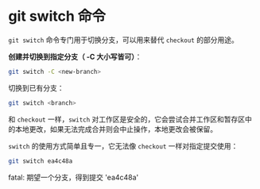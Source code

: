 # git switch 命令

`git switch` 命令专门用于切换分支，可以用来替代 `checkout` 的部分用途。

**创建并切换到指定分支（ -C 大小写皆可）**：

```sh
git switch -C <new-branch>
```

切换到已有分支：

```sh
git switch <branch>
```

和 `checkout` 一样，`switch` 对工作区是安全的，它会尝试合并工作区和暂存区中的本地更改，如果无法完成合并则会中止操作，本地更改会被保留。

`switch` 的使用方式简单且专一，它无法像 `checkout` 一样对指定提交使用：

```sh
git switch ea4c48a
```

fatal: 期望一个分支，得到提交 'ea4c48a'
